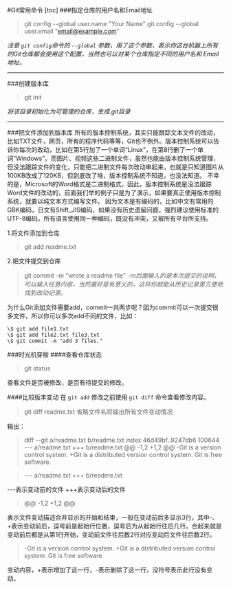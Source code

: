 #Git常用命令
[toc]
###指定仓库的用户名和Email地址
>git config --global user.name "Your Name"
>git config --global user.email "email@example.com"

*注意 `git config`命令的 `--global` 参数，用了这个参数，表示你这台机器上所有的Git仓库都会使用这个配置，当然也可以对某个仓库指定不同的用户名和 Email地址。*
___
###创建版本库
>git init   

*将该目录初始化为可管理的仓库，生成.git目录*
___
###把文件添加到版本库
所有的版本控制系统，其实只能跟踪文本文件的改动，比如TXT文件，网页，所有的程序代码等等，Git也不例外。版本控制系统可以告诉你每次的改动，比如在第5行加了一个单词“Linux”，在第8行删了一个单词“Windows”。而图片、视频这些二进制文件，虽然也能由版本控制系统管理，但没法跟踪文件的变化，只能把二进制文件每次改动串起来，也就是只知道图片从100KB改成了120KB，但到底改了啥，版本控制系统不知道，也没法知道。
不幸的是，Microsoft的Word格式是二进制格式，因此，版本控制系统是没法跟踪Word文件的改动的，前面我们举的例子只是为了演示，如果要真正使用版本控制系统，就要以纯文本方式编写文件。
因为文本是有编码的，比如中文有常用的GBK编码，日文有Shift_JIS编码，如果没有历史遗留问题，强烈建议使用标准的UTF-8编码，所有语言使用同一种编码，既没有冲突，又被所有平台所支持。

1.将文件添加到仓库
>git add readme.txt

2.把文件提交到仓库
>git commit -m "wrote a readme file"
*-m后面输入的是本次提交的说明，可以输入任意内容，当然最好是有意义的，这样你就能从历史记录里方便地找到改动记录。*

为什么Git添加文件需要add，commit一共两步呢？因为commit可以一次提交很多文件，所以你可以多次add不同的文件，比如：

    \$ git add file1.txt
    \$ git add file2.txt file3.txt
    \$ git commit -m "add 3 files."

###时光机穿梭
####查看仓库状态
>git status

查看文件是否被修改，是否有待提交的修改。

####比较版本变动
在 `git add` 修改之前使用 `git diff` 命令查看修改内容。
>git diff readme.txt
省略文件名将输出所有文件变动情况

输出：
>diff --git a/readme.txt b/readme.txt
index 46d49bf..9247db6 100644
--- a/readme.txt
+++ b/readme.txt
@@ -1,2 +1,2 @@
-Git is a version control system.
+Git is a distributed version control system.
Git is free software.

>--- a/readme.txt
+++ b/readme.txt

\---表示变动前的文件
+++表示变动后的文件
>@@ -1,2 +1,2 @@

表示文件变动描述合并显示的开始和结束，一般在变动前后多显示3行，其中-、+表示变动前后，逗号前是起始行位置，逗号后为从起始行往后几行。合起来就是变动前后都是从第1行开始，变动前文件往后数2行对应变动后文件往后数2行。
 
>-Git is a version control system.
+Git is a distributed version control system.
Git is free software.

变动内容，+表示增加了这一行，-表示删除了这一行，没符号表示此行没有变动。
